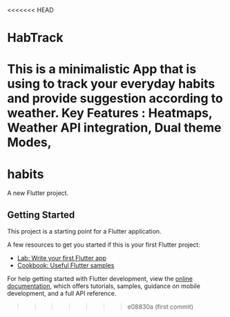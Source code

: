 <<<<<<< HEAD
# HabTrack
This is a minimalistic App that is using to track your everyday habits and provide suggestion according to weather. Key Features : Heatmaps, Weather API integration, Dual theme Modes,
=======
# habits

A new Flutter project.

## Getting Started

This project is a starting point for a Flutter application.

A few resources to get you started if this is your first Flutter project:

- [Lab: Write your first Flutter app](https://docs.flutter.dev/get-started/codelab)
- [Cookbook: Useful Flutter samples](https://docs.flutter.dev/cookbook)

For help getting started with Flutter development, view the
[online documentation](https://docs.flutter.dev/), which offers tutorials,
samples, guidance on mobile development, and a full API reference.
>>>>>>> e08830a (first commit)
